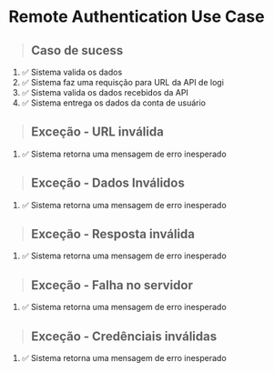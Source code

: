 # Remote Authentication Use Case

> ## Caso de sucess

1. ✅ Sistema valida os dados
2. ✅ Sistema faz uma requisção para URL da API de logi
3. ✅ Sistema valida os dados recebidos da API
4. ✅ Sistema entrega os dados da conta de usuário

> ## Exceção - URL inválida

1. ✅ Sistema retorna uma mensagem de erro inesperado

> ## Exceção - Dados Inválidos

1. ✅ Sistema retorna uma mensagem de erro inesperado

> ## Exceção - Resposta inválida

1. ✅ Sistema retorna uma mensagem de erro inesperado

> ## Exceção - Falha no servidor

1. ✅ Sistema retorna uma mensagem de erro inesperado

> ## Exceção - Credênciais inválidas

1. ✅ Sistema retorna uma mensagem de erro inesperado
